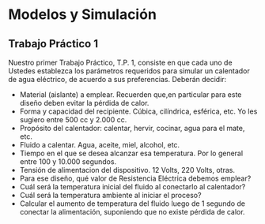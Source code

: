 # Modelos y Simulación

## Trabajo Práctico 1

Nuestro primer Trabajo Práctico, T.P. 1, 
consiste en que cada uno de Ustedes establezca los parámetros requeridos para simular un calentador de agua eléctrico, 
de acuerdo a sus preferencias. Deberán decidir:

- Material (aislante) a emplear. Recuerden que,en particular para este diseño deben evitar la pérdida de calor.
- Forma y capacidad del recipiente. Cúbica, cilíndrica, esférica, etc. Yo les sugiero entre 500 cc y 2.000 cc.
- Propósito del calentador: calentar, hervir, cocinar, agua para el mate, etc.
- Fluido a calentar. Agua, aceite, miel, alcohol, etc.
- Tiempo en el que se desea alcanzar esa temperatura. Por lo general entre 100 y 10.000 segundos.
- Tensión de alimentacion del dispositivo. 12 Volts, 220 Volts, otras.
- Para ese diseño, qué valor de Resistencia Eléctrica debemos emplear?
- Cuál será la temperatura inicial del fluido al conectarlo al calentador?
- Cuál será la temperatura ambiente al iniciar el proceso?
- Calcular el aumento de temperatura del fluido luego de 1 segundo de conectar la alimentación, suponiendo que no existe pérdida de calor.
